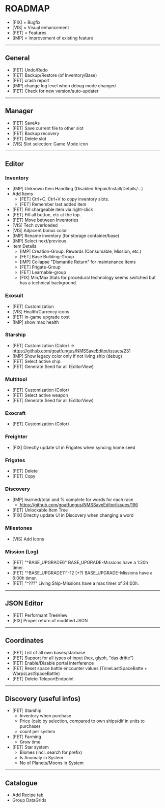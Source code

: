 # ROADMAP

* [FIX] = Bugfix
* [VIS] = Visual enhancement
* [FET] = Features
* [IMP] = Improvement of existing feature

---

## General

* [FET] Undo/Redo
* [FET] Backup/Restore (of Inventory/Base)
* [FET] crash report
* [IMP] change log level when debug mode changed
* [FET] Check for new version/auto-updater

---

## Manager

* [FET] SaveAs
* [FET] Save current file to other slot
* [FET] Backup recovery
* [FET] Delete slot
* [VIS] Slot selection: Game Mode icon

---

## Editor

### Inventory

* [IMP] Unknown Item Handling (Disabled Repair/Install/Details/...)
* Add Items
    * [FET] Ctrl+C, Ctrl+V to copy inventory slots.
    * [FET] Remember last added item
* [FET] Fill chargeable item via right-click
* [FET] Fill all button, etc at the top.
* [FET] Move between Inventories
* [VIS] Tech overloaded
* [VIS] Adjacent bonus color
* [IMP] Rename inventory (for storage container/base)
* [IMP] Select next/previous
* Item Details
    * [IMP] Creation-Group: Rewards (Consumable, Mission, etc.)
    * [FET] Base Building-Group
    * [IMP] Collapse "Dismantle Return" for maintenance items
    * [FET] Frigate-Group
    * [FET] Learnable-group
    * [FIX] Min/Max Stats for procedural technology seems switched but has a technical background.

### Exosuit

* [FET] Customization
* [VIS] Health/Currency icons
* [FET] in-game upgrade cost
* [IMP] show max health

### Starship

* [FET] Customization (Color) -> https://github.com/goatfungus/NMSSaveEditor/issues/231
* [IMP] Show legacy color only if not living ship (debug)
* [FET] Select active ship
* [FET] Generate Seed for all (EditorView)

### Multitool

* [FET] Customization (Color)
* [FET] Select active weapon
* [FET] Generate Seed for all (EditorView)

### Exocraft

* [FET] Customization (Color)

### Freighter

* [FIX] Directly update UI in Frigates when syncing home seed

### Frigates

* [FET] Delete
* [FET] Copy

### Discovery

* [IMP] learned/total and % complete for words for each race
    * https://github.com/goatfungus/NMSSaveEditor/issues/196
* [FET] Unlockable Item Tree
* [FIX] Directly update UI in Discovery when changing a word

### Milestones

* [VIS] Add Icons

### Mission (Log)

* [FET] "^BASE_UPGRADE6" BASE_UPGRADE-Missions have a 1:30h timer.
* [FET] "^BASE_UPGRADE11"-12 (+?) BASE_UPGRADE-Missions have a 6:00h timer.
* [FET] "^???" Living Ship-Missions have a max timer of 24:00h.

---

## JSON Editor

* [FET] Performant TreeView
* [FIX] Proper return of modified JSON

---

## Coordinates

* [FET] List of all own bases/starbase
* [FET] Support for all types of input (hex, glyph, "das dritte")
* [FET] Enable/Disable portal interference
* [FET] Reset space battle encounter values (TimeLastSpaceBatte + WarpsLastSpaceBattle)
* [FET] Delete TeleportEndpoint

---

## Discovery (useful infos)

* [FET] Starship
    * Inventory when purchase
    * Price (calc by selection, compared to own ships/dif in units to purchase)
    * count per system
* [FET] Farming
    * Grow time
* [FET] Star system
    * Biomes (incl. search for prefix)
    * Is Anomaly in System
    * No of Planets/Moons in System

---

## Catalogue

* Add Recipe tab
* Group DataGrids
